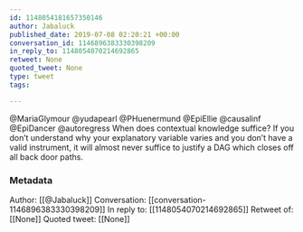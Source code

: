 ```yaml
---
id: 1148054181657350146
author: Jabaluck
published_date: 2019-07-08 02:20:21 +00:00
conversation_id: 1146896383330398209
in_reply_to: 1148054070214692865
retweet: None
quoted_tweet: None
type: tweet
tags:

---
```


@MariaGlymour @yudapearl @PHuenermund @EpiEllie @causalinf @EpiDancer @autoregress When does contextual knowledge suffice? If you don’t understand why your explanatory variable varies and you don’t have a valid instrument, it will almost never suffice to justify a DAG which closes off all back door paths.

### Metadata

Author: [[@Jabaluck]]
Conversation: [[conversation-1146896383330398209]]
In reply to: [[1148054070214692865]]
Retweet of: [[None]]
Quoted tweet: [[None]]

